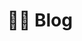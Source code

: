 ---
title: ✍🏼 Blog

url: /blog

# View.
#   1 = List
#   2 = Compact
#   3 = Card
view: 2

# Optional header image (relative to `static/media/` folder).
header: 
  image: "blog-header.webp"
  caption: "Image adapated from [**inspirexpressmiami**](https://pixabay.com/es/users/inspirexpressmiami-263260/) on [Pixabay](https://pixabay.com/es/)"

breadcrumbs: [""]
---